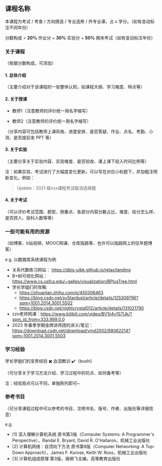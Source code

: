 ## 课程名称

本课程为考试 / 考查 / 方向限选 / 专业选修 / 外专业课，占 x 学分。（如有变动标注不同年份）

分数构成 = **20%** 作业分 + **30%** 实验分 + **50%** 期末考试（如有变动标注年份）

### 关于课程

（依据分数构成，可添加）

#### 1. 总体介绍

（主要介绍对于该课程的一些整体认知，如课程大纲、学习难度、特点等）

#### 2. 关于授课

- 教师1（注意教师的评价统一用名字缩写）

- 教师2（注意教师的评价统一用名字缩写）

（分享内容可包括教师上课风格、进度安排、是否答疑、作业、点名、考勤、小测、是否提前发 PPT 等）

#### 3. 关于实验

（主要分享关于实验内容、实验难度、是否验收、课上课下投入时间比例等）

注：如果实验、考试进行了大幅度变化更新，可以写在对应小标题下，并加粗注明新变化。例如：

> Update：2021 级xxx课程考试取消选择题

#### 4. 关于考试

（可以评价考试范围、题型、侧重点、各部分内容分数占比、难度、给分怎么样、是否捞人、挂科人数等等）

### 一些可能有用的资源

（如博客、b站视频、MOOC网课、仓库指路等，也许可以指路网上的往年题博客）

e.g. 以数据库系统课程为例
- 关系代数练习网站： https://dbis-uibk.github.io/relax/landing
- B+树可视化网站： https://www.cs.usfca.edu/~galles/visualization/BPlusTree.html
- 学长学姐们的攻略:
  - https://zhuanlan.zhihu.com/p/450306463
  - https://blog.csdn.net/syStardust/article/details/125309796?spm=1001.2014.3001.5502
  - https://blog.csdn.net/nightcrystal012/article/details/131021790
- zzn老师网课：https://www.bilibili.com/video/BV1ii4y1S7Uk/?spm_id_from=333.999.0.0
- 2023 年春季学期金牌讲师团的讲义/笔记：https://download.csdn.net/download/ymd2002/88062214?spm=1001.2014.3001.5503

### 学习经验

学长学姐们的宝贵经验 :heavy_multiplication_x: 血泪教训 :heavy_check_mark:（bushi）

（可分享关于学习方法介绍、学习过程中的坑点、如何备考等）

注：经验观点可以不同，单独陈列即可~

### 参考书目

（可分享课程过程中可以参考的书目，注明书名、版号、作者、出版社等详细信息）

e.g.
- [1] 深入理解计算机系统 原书第3版（Computer Systems: A Programmer's Perspective），Randal E. Bryant, David R. O'Hallaron，机械工业出版社
- [2] 计算机网络：自顶向下方法 原书第8版（Computer Networking: A Top-Down Approach），James F. Kurose, Keith W. Ross，机械工业出版社
- [3] 计算机组成原理 第3版，唐朔飞主编，高等教育出版社

